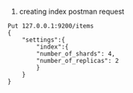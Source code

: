 
1. creating index postman request
```
Put 127.0.0.1:9200/items
{
    "settings":{
        "index":{
        "number_of_shards": 4,
        "number_of_replicas": 2
        }
    }
}
```